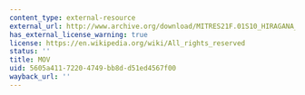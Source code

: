 ```yaml
---
content_type: external-resource
external_url: http://www.archive.org/download/MITRES21F.01S10_HIRAGANA_EXERCISES/2a9.mov
has_external_license_warning: true
license: https://en.wikipedia.org/wiki/All_rights_reserved
status: ''
title: MOV
uid: 5605a411-7220-4749-bb8d-d51ed4567f00
wayback_url: ''
---
```

